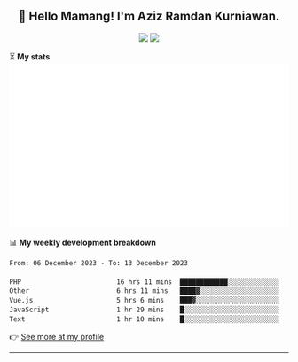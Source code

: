 <h2 align="center">👋 Hello Mamang! I'm Aziz Ramdan Kurniawan.</h2>  
<p align="center">
  <img src="https://komarev.com/ghpvc/?username=azizramdan">
  <img src="https://wakatime.com/badge/user/90056fa0-4c31-4eca-954e-2a3ac05896f9.svg">
</p>
    
⏳ **My stats**  
![](https://raw.githubusercontent.com/azizramdan/github-stats/master/generated/overview.svg#gh-dark-mode-only)

📊 **My weekly development breakdown**
<!--START_SECTION:waka-->

```txt
From: 06 December 2023 - To: 13 December 2023

PHP                        16 hrs 11 mins  ████████████░░░░░░░░░░░░░   47.83 %
Other                      6 hrs 11 mins   ████▓░░░░░░░░░░░░░░░░░░░░   18.31 %
Vue.js                     5 hrs 6 mins    ███▓░░░░░░░░░░░░░░░░░░░░░   15.09 %
JavaScript                 1 hr 29 mins    █░░░░░░░░░░░░░░░░░░░░░░░░   04.40 %
Text                       1 hr 10 mins    █░░░░░░░░░░░░░░░░░░░░░░░░   03.46 %
```

<!--END_SECTION:waka-->
👉 [See more at my profile](https://wakatime.com/@azizramdan)
***
